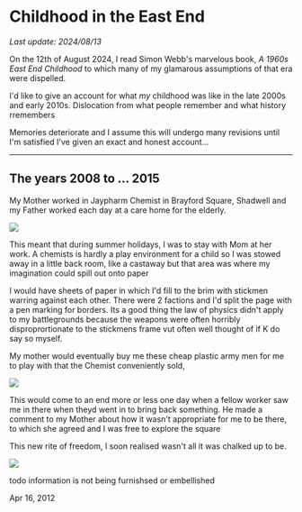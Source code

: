# Childhood in the East End

*Last update: 2024/08/13*

On the 12th of August 2024, I read Simon Webb's marvelous book, _A 1960s East End Childhood_ to which many of my glamarous assumptions of that era were dispelled.

I'd like to give an account for what *my* childhood was like in the late 2000s and early 2010s. Dislocation from what people remember and what history rremembers

Memories deteriorate and I assume this will undergo many revisions until I'm satisfied I've given an exact and honest account...

<hr>

## The years 2008 to ... 2015

My Mother worked in Jaypharm Chemist in Brayford Square, Shadwell and my Father	worked each day at a care home for the elderly. 

<img src=pix/jaypharm1.avif>

This meant that during summer holidays, I was to stay with Mom at her work. A chemists is hardly a play environment for a child so I was stowed away in a little back room, like a castaway but that area was where my imagination could spill out onto paper 

I would have sheets of paper in which I'd fill to the brim with stickmen warring against each other. There were 2 factions and I'd split the page with a pen marking for borders. Its a good thing the law of physics didn't apply to my battlegrounds because the weapons were often horribly disproprortionate to the stickmens frame vut often well thought of if K do say so myself.

My mother would eventually buy me these cheap plastic army men for me to play with that the Chemist conveniently sold, 

<img src=pix/jaypharm2.avif>

This would come to an end more or less one day when a fellow worker saw me in there when theyd went in to bring back something. He made a comment to my Mother about how it wasn't appropriate for me to be there, to which she agreed and I was free to explore the square 

This new rite of freedom, I soon realised wasn't all it was chalked up to be. 

<img src=pix/jaypharm_court1.avif>

todo
information is not being furnishsed or embellished

Apr 16, 2012
